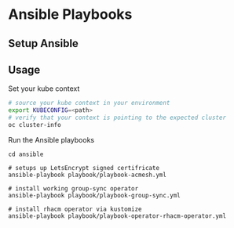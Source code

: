 # Ansible Playbooks

## Setup Ansible

## Usage

Set your kube context

```bash
# source your kube context in your environment
export KUBECONFIG=<path>
# verify that your context is pointing to the expected cluster
oc cluster-info
```

Run the Ansible playbooks

```
cd ansible

# setups up LetsEncrypt signed certifricate
ansible-playbook playbook/playbook-acmesh.yml

# install working group-sync operator
ansible-playbook playbook/playbook-group-sync.yml

# install rhacm operator via kustomize
ansible-playbook playbook/playbook-operator-rhacm-operator.yml
```
